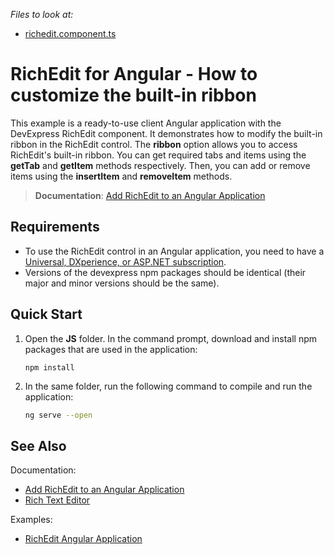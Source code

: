 *Files to look at:*
* [richedit.component.ts](./JS/src/app/richedit/richedit.component.ts)

# RichEdit for Angular - How to customize the built-in ribbon

This example is a ready-to-use client Angular application with the DevExpress RichEdit component. It demonstrates how to modify the built-in ribbon in the RichEdit control. 
The **ribbon** option allows you to access RichEdit's built-in ribbon. You can get required tabs and items using the **getTab** and **getItem** methods respectively. 
Then, you can add or remove items using the **insertItem** and **removeItem** methods.


> **Documentation**: [Add RichEdit to an Angular Application](https://docs.devexpress.com/AspNetCore/401527/office-inspired-controls/controls/rich-edit/angular)

## Requirements
* To use the RichEdit control in an Angular application, you need to have a [Universal, DXperience, or ASP.NET subscription](https://www.devexpress.com/buy/net/).
* Versions of the devexpress npm packages should be identical (their major and minor versions should be the same).

## Quick Start

1. Open the **JS** folder. In the command prompt, download and install npm packages that are used in the application:

    ```
    npm install
    ```

2. In the same folder, run the following command to compile and run the application:

    ```bash
    ng serve --open
    ```

## See Also
Documentation:
- [Add RichEdit to an Angular Application](https://docs.devexpress.com/AspNetCore/401527/office-inspired-controls/controls/rich-edit/angular)
- [Rich Text Editor](https://docs.devexpress.com/AspNetCore/400373/office-inspired-controls/controls/rich-edit)

Examples:
- [RichEdit Angular Application](https://github.com/DevExpress-Examples/richedit-angular-app)
